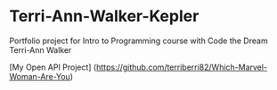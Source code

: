 # Terri-Ann-Walker-Kepler
 Portfolio project for Intro to Programming course with Code the Dream
Terri-Ann Walker

[My Open API Project] (https://github.com/terriberri82/Which-Marvel-Woman-Are-You)